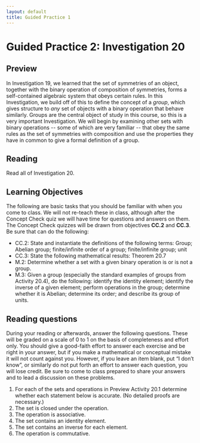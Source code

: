 ```yaml
---
layout: default
title: Guided Practice 1
---
```

# Guided Practice 2: Investigation 20

## Preview

In Investigation 19, we learned that the set of symmetries of an object, together with the binary operation of composition of symmetries, forms a self-contained algebraic system that obeys certain rules. In this Investigation, we build off of this to define the concept of a _group_, which gives structure to _any_ set of objects with a binary operation that behave similarly. Groups are the central object of study in this course, so this is a very important Investigation. We will begin by examining other sets with binary operations -- some of which are very familiar -- that obey the same rules as the set of symmetries with composition and use the properties they have in common to give a formal definition of a group.  
 
## Reading

Read all of Investigation 20. 

## Learning Objectives 

The following are basic tasks that you should be familiar with when you come to class. We will not re-teach these in class, although after the Concept Check quiz we will have time for questions and answers on them. The Concept Check quizzes will be drawn from objectives __CC.2__ and __CC.3__. Be sure that can do the following:

+ CC.2: State and instantiate the definitions of the following terms: Group; Abelian group; finite/infinite order of a group; finite/infinite group; unit
+ CC.3: State the following mathematical results: Theorem 20.7
+ M.2: Determine whether a set with a given binary operation is or is not a group. 
+ M.3: Given a group (especially the standard examples of groups from Activity 20.4), do the following: identify the identity element; identify the inverse of a given element; perform operations in the group; determine whether it is Abelian; determine its order; and describe its group of units. 

## Reading questions

During your reading or afterwards, answer the following questions. These will be graded on a scale of 0 to 1 on the basis of completeness and effort only. You should give a good-faith effort to answer each exercise and be right in your answer, but if you make a mathematical or conceptual mistake it will not count against you. However, if you leave an item blank, put “I don’t know”, or similarly do not put forth an effort to answer each question, you will lose credit. Be sure to come to class prepared to share your answers and to lead a discussion on these problems.

1. For each of the sets and operations in Preview Activity 20.1 determine whether each statement below is accurate. (No detailed proofs are necessary.)
 1. The set is closed under the operation.
 2. The operation is associative.
 3. The set contains an identity element.
 4. The set contains an inverse for each element.
 5. The operation is commutative.
